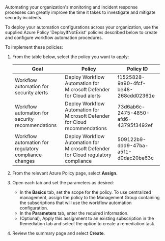 Automating your organization's monitoring and incident response processes can greatly improve the time it takes to investigate and mitigate security incidents.

To deploy your automation configurations across your organization, use the supplied Azure Policy 'DeployIfNotExist' policies described below to create and configure workflow automation procedures.<br>

To implement these policies:

1.  From the table below, select the policy you want to apply:
    
    | **Goal**                                              | **Policy**                                                                        | **Policy ID**                        |
    | ----------------------------------------------------- | --------------------------------------------------------------------------------- | ------------------------------------ |
    | Workflow automation for security alerts               | Deploy Workflow Automation for Microsoft Defender for Cloud alerts                | f1525828-9a90-4fcf-be48-268cdd02361e |
    | Workflow automation for security recommendations      | Deploy Workflow Automation for Microsoft Defender for Cloud recommendations       | 73d6ab6c-2475-4850-afd6-43795f3492ef |
    | Workflow automation for regulatory compliance changes | Deploy Workflow Automation for Microsoft Defender for Cloud regulatory compliance | 509122b9-ddd9-47ba-a5f1-d0dac20be63c |
2.  From the relevant Azure Policy page, select **Assign**.
3.  Open each tab and set the parameters as desired:
     -  In the **Basics** tab, set the scope for the policy. To use centralized management, assign the policy to the Management Group containing the subscriptions that will use the workflow automation configuration.
     -  In the **Parameters** tab, enter the required information.
     -  (Optional), Apply this assignment to an existing subscription in the Remediation tab and select the option to create a remediation task.
4.  Review the summary page and select **Create**.
